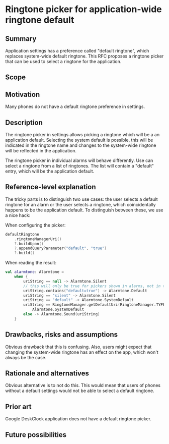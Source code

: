# Ringtone picker for application-wide ringtone default

## Summary

Application settings has a preference called "default ringtone", which replaces system-wide default
ringtone.
This RFC proposes a ringtone picker that can be used to select a ringtone for the application.

## Scope

<!--
What is the scope of this RFC?
What are the goals you are aiming to achieve and which goals are explicitly out of scope?
-->

## Motivation

<!--
Why are we doing this?
-->

Many phones do not have a default ringtone preference in settings.

## Description

The ringtone picker in settings allows picking a ringtone which will be a an application default.
Selecting the system default is possible, this will be indicated in the ringtone name and changes to
the system-wide ringtone will be reflected in the application.

The ringtone picker in individual alarms will behave differently. Use can select a ringtone from a
list of ringtones.
The list will contain a "default" entry, which will be the application default.

## Reference-level explanation

The tricky parts is to distinguish two use cases: the user selects a default ringtone for an alarm
or the user selects a ringtone, which coincidentally happens to be the application default. To
distinguish between these, we use a nice hack:

When configuring the picker:

```kotlin
defaultRingtone
    .ringtoneManagerUri()
    ?.buildUpon()
    ?.appendQueryParameter("default", "true")
    ?.build()
```

When reading the result:

```kotlin
val alarmtone: Alarmtone =
    when {
        uriString == null -> Alarmtone.Silent
        // this will only be true for pickers shown in alarms, not in the settings
        uriString.contains("default=true") -> Alarmtone.Default
        uriString == "silent" -> Alarmtone.Silent
        uriString == "default" -> Alarmtone.SystemDefault
        uriString == RingtoneManager.getDefaultUri(RingtoneManager.TYPE_ALARM).toString() ->
            Alarmtone.SystemDefault
        else -> Alarmtone.Sound(uriString)
    }
```

## Drawbacks, risks and assumptions

<!--
What are the drawbacks of doing this?
What risks are related to this RFC?
What assumptions are we making?
What happens if an assumption is proven to be false?
-->

Obvious drawback that this is confusing. Also, users might expect that changing the system-wide
ringtone has an effect on the app, which won't always be the case.

## Rationale and alternatives

<!--
- Why is this design the best in the space of possible designs?
- What other designs have been considered and what is the rationale for not choosing them?
- What is the impact of not doing this?
-->

Obvious alternative is to not do this. This would mean that users of phones without a default
settings would not be able to select a default ringtone.

## Prior art

<!--
List prior art related to this proposal.
Discuss advantages and disadvantages of existing solutions in production,
which are a valuable source of information on scalability, usability and performance.

For example:
 - Existing open source platforms like Android
 - Existing open source projects
-->

Google DeskClock application does not have a default ringtone picker.

## Future possibilities

<!--
Optional: Describe which possibilities this RFC opens.
Think about what the natural evolution of your proposal would
be and how it could affect the future of platform and project as a whole.
-->